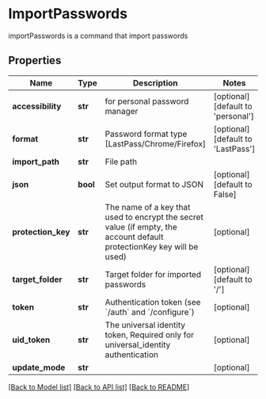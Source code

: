 # ImportPasswords

importPasswords is a command that import passwords
## Properties
Name | Type | Description | Notes
------------ | ------------- | ------------- | -------------
**accessibility** | **str** | for personal password manager | [optional] [default to 'personal']
**format** | **str** | Password format type [LastPass/Chrome/Firefox] | [optional] [default to 'LastPass']
**import_path** | **str** | File path | 
**json** | **bool** | Set output format to JSON | [optional] [default to False]
**protection_key** | **str** | The name of a key that used to encrypt the secret value (if empty, the account default protectionKey key will be used) | [optional] 
**target_folder** | **str** | Target folder for imported passwords | [optional] [default to '/']
**token** | **str** | Authentication token (see &#x60;/auth&#x60; and &#x60;/configure&#x60;) | [optional] 
**uid_token** | **str** | The universal identity token, Required only for universal_identity authentication | [optional] 
**update_mode** | **str** |  | [optional] 

[[Back to Model list]](../README.md#documentation-for-models) [[Back to API list]](../README.md#documentation-for-api-endpoints) [[Back to README]](../README.md)


